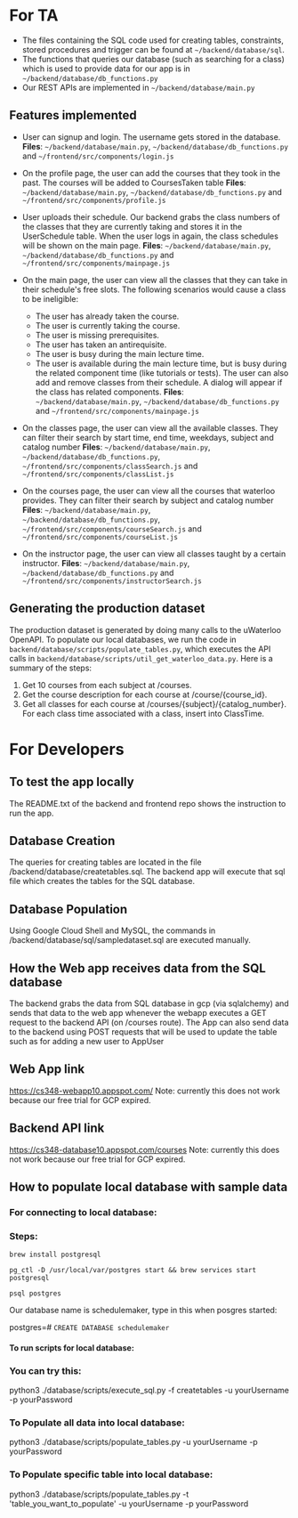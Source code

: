 # For TA
- The files containing the SQL code used for creating tables, constraints, stored procedures and trigger can be found at `~/backend/database/sql`.
- The functions that queries our database (such as searching for a class) which is used to provide data for our app is in `~/backend/database/db_functions.py` 
- Our REST APIs are implemented in `~/backend/database/main.py`

## Features implemented
- User can signup and login. The username gets stored in the database.
**Files**: `~/backend/database/main.py`, `~/backend/database/db_functions.py`  and `~/frontend/src/components/login.js`  

- On the profile page, the user can add the courses that they took in the past. The courses will be added to CoursesTaken table
**Files**: `~/backend/database/main.py`, `~/backend/database/db_functions.py`  and `~/frontend/src/components/profile.js` 

- User uploads their schedule. Our backend grabs the class numbers of the classes that they are currently taking and stores it in the UserSchedule table. When the user logs in again, the class schedules will be shown on the main page. **Files**: `~/backend/database/main.py`, `~/backend/database/db_functions.py`  and `~/frontend/src/components/mainpage.js`

- On the main page, the user can view all the classes that they can take in their schedule's free slots. The following scenarios would cause a class to be ineligible:
    - The user has already taken the course.
    - The user is currently taking the course.
    - The user is missing prerequisites.
    - The user has taken an antirequisite.
    - The user is busy during the main lecture time.
    - The user is available during the main lecture time, but is busy during the related component time (like tutorials or tests).
The user can also add and remove classes from their schedule. A dialog will appear if the class has related components.
**Files**: `~/backend/database/main.py`, `~/backend/database/db_functions.py`  and `~/frontend/src/components/mainpage.js` 

- On the classes page, the user can view all the available classes. They can filter their search by start time, end time, weekdays, subject and catalog number
**Files**: `~/backend/database/main.py`, `~/backend/database/db_functions.py`, `~/frontend/src/components/classSearch.js`  and `~/frontend/src/components/classList.js` 

- On the courses page, the user can view all the courses that waterloo provides. They can filter their search by subject and catalog number
**Files**: `~/backend/database/main.py`, `~/backend/database/db_functions.py`, `~/frontend/src/components/courseSearch.js`  and `~/frontend/src/components/courseList.js` 
 
- On the instructor page, the user can view all classes taught by a certain instructor.
**Files**: `~/backend/database/main.py`, `~/backend/database/db_functions.py`  and `~/frontend/src/components/instructorSearch.js`

## Generating the production dataset
The production dataset is generated by doing many calls to the uWaterloo OpenAPI. To populate our local databases, we run the code in `backend/database/scripts/populate_tables.py`, which executes the API calls in `backend/database/scripts/util_get_waterloo_data.py`. Here is a summary of the steps: 
1. Get 10 courses from each subject at /courses.
2. Get the course description for each course at /course/{course_id}.
3. Get all classes for each course at /courses/{subject}/{catalog_number}. For each class time associated with a class, insert into ClassTime.

# For Developers
## To test the app locally
The README.txt of the backend and frontend repo shows the instruction to run the app.

## Database Creation
The queries for creating tables are located in the file /backend/database/createtables.sql.
The backend app will execute that sql file which creates the tables for the SQL database.

## Database Population
Using Google Cloud Shell and MySQL, the commands in /backend/database/sql/sampledataset.sql are executed manually.

## How the Web app receives data from the SQL database
The backend grabs the data from SQL database in gcp (via sqlalchemy) and sends that data to the web app whenever the webapp executes a GET request to the backend API (on /courses route).
The App can also send data to the backend using POST requests that will be used to update the table such as for adding a new
user to AppUser

## Web App link
https://cs348-webapp10.appspot.com/
Note: currently this does not work because our free trial for GCP expired.

## Backend API link
https://cs348-database10.appspot.com/courses
Note: currently this does not work because our free trial for GCP expired.

## How to populate local database with sample data

### For connecting to local database:

### Steps: 
`brew install postgresql`

`pg_ctl -D /usr/local/var/postgres start && brew services start postgresql`

`psql postgres`

Our database name is schedulemaker, type in this when posgres started:

postgres=# `CREATE DATABASE schedulemaker`


#### To run scripts for local database:

### You can try this:
python3 ./database/scripts/execute_sql.py -f createtables -u yourUsername -p yourPassword

### To Populate all data into local database:
python3 ./database/scripts/populate_tables.py -u yourUsername -p yourPassword

### To Populate specific table into local database:
python3 ./database/scripts/populate_tables.py -t 'table_you_want_to_populate' -u yourUsername -p yourPassword
